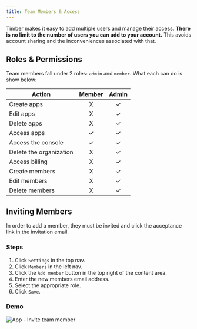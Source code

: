 ```yaml
---
title: Team Members & Access
---
```

Timber makes it easy to add multiple users and manage their access. **There is no limit to the number of users you can add to your account.** This avoids account sharing and the inconveniences associated with that.


## Roles & Permissions

Team members fall under 2 roles: `admin` and `member`. What each can do is show below:

Action | Member | Admin
-------|:------:|:------:
Create apps | X | ✓
Edit apps | X | ✓
Delete apps | X | ✓
Access apps | ✓ | ✓
Access the console | ✓ | ✓
Delete the organization | X | ✓
Access billing | X | ✓
Create members | X | ✓
Edit members | X | ✓
Delete members | X | ✓


## Inviting Members

In order to add a member, they must be invited and click the acceptance link in the invitation email.

### Steps

1. Click `Settings` in the top nav.
2. Click `Members` in the left nav.
3. Click the `Add member` button in the top right of the content area.
4. Enter the new members email address.
5. Select the appropriate role.
6. Click `Save`.

### Demo

![App - Invite team member](//images.contentful.com/h6vh38q7qvzk/4ePr0T5qGciCeGGc4IwqoC/b0a95f738ceca22b77b92175d6088a87/Screen_Recording_2017-08-12_at_01.05_PM.gif)

